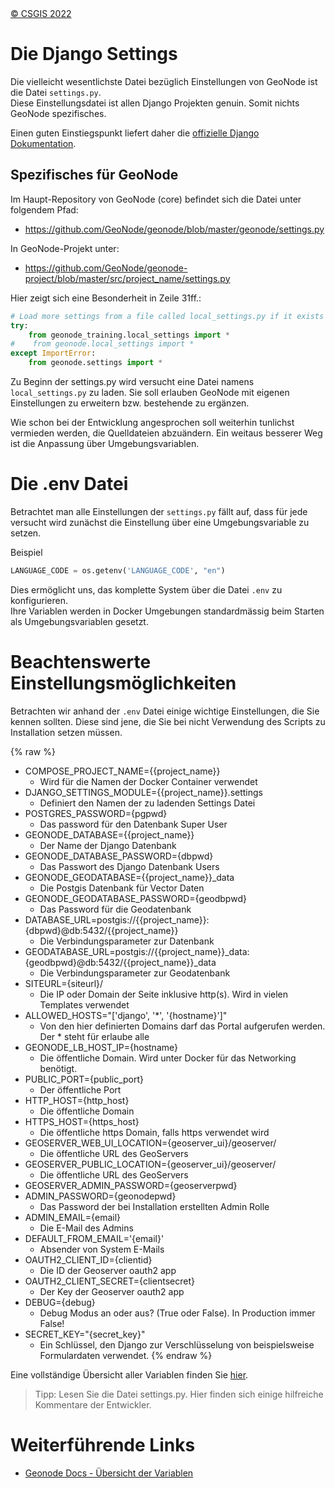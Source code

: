 <!-- the Menu -->
<link rel="stylesheet" media="all" href="../styles.css" />
<div id="logo"><a href="https://csgis.de">© CSGIS 2022</a></div>
<div id="menu"></div>
<div id="jumpMenu"></div>
<script src="../menu.js"></script>
<script src="../jumpmenu.js"></script>
<!-- the Menu -->


# Die Django Settings

Die vielleicht wesentlichste Datei bezüglich Einstellungen von GeoNode ist die Datei `settings.py`.  
Diese Einstellungsdatei ist allen Django Projekten genuin. Somit nichts GeoNode spezifisches.

Einen guten Einstiegspunkt liefert daher die [offizielle Django Dokumentation](https://docs.djangoproject.com/en/4.1/topics/settings/).

## Spezifisches für GeoNode

Im Haupt-Repository von GeoNode (core) befindet sich die Datei unter folgendem Pfad:

- https://github.com/GeoNode/geonode/blob/master/geonode/settings.py

In GeoNode-Projekt unter:

- https://github.com/GeoNode/geonode-project/blob/master/src/project_name/settings.py

Hier zeigt sich eine Besonderheit in Zeile 31ff.:

```python
# Load more settings from a file called local_settings.py if it exists
try:
    from geonode_training.local_settings import *
#    from geonode.local_settings import *
except ImportError:
    from geonode.settings import *
```

Zu Beginn der settings.py wird versucht eine Datei namens `local_settings.py` zu laden. Sie soll erlauben GeoNode mit eigenen Einstellungen zu erweitern bzw. bestehende zu ergänzen.

Wie schon bei der Entwicklung angesprochen soll weiterhin tunlichst vermieden werden, die Quelldateien abzuändern.
Ein weitaus besserer Weg ist die Anpassung über Umgebungsvariablen.

# Die .env Datei

Betrachtet man alle Einstellungen der `settings.py` fällt auf, dass für jede versucht wird zunächst die Einstellung über eine Umgebungsvariable zu setzen.

Beispiel

```python
LANGUAGE_CODE = os.getenv('LANGUAGE_CODE', "en")
```

Dies ermöglicht uns, das komplette System über die Datei `.env` zu konfigurieren.  
Ihre Variablen werden in Docker Umgebungen standardmässig beim Starten als Umgebungsvariablen gesetzt.

# Beachtenswerte Einstellungsmöglichkeiten

Betrachten wir anhand der `.env` Datei einige wichtige Einstellungen, die Sie kennen sollten.
Diese sind jene, die Sie bei nicht Verwendung des Scripts zu Installation setzen müssen.


{% raw %}
- COMPOSE_PROJECT_NAME={{project_name}} 
  - Wird für die Namen der Docker Container verwendet
- DJANGO_SETTINGS_MODULE={{project_name}}.settings 
  - Definiert den Namen der zu ladenden Settings Datei
- POSTGRES_PASSWORD={pgpwd} 
  - Das password für den Datenbank Super User
- GEONODE_DATABASE={{project_name}} 
  - Der Name der Django Datenbank
- GEONODE_DATABASE_PASSWORD={dbpwd}
  - Das Passwort des Django Datenbank Users 
- GEONODE_GEODATABASE={{project_name}}_data
  - Die Postgis Datenbank für Vector Daten 
- GEONODE_GEODATABASE_PASSWORD={geodbpwd} 
  - Das Password für die Geodatenbank
- DATABASE_URL=postgis://{{project_name}}:{dbpwd}@db:5432/{{project_name}} 
  - Die Verbindungsparameter zur Datenbank
- GEODATABASE_URL=postgis://{{project_name}}_data:{geodbpwd}@db:5432/{{project_name}}_data 
  -   Die Verbindungsparameter zur Geodatenbank
- SITEURL={siteurl}/ 
  - Die IP oder Domain der Seite inklusive http(s). Wird in vielen Templates verwendet
- ALLOWED_HOSTS="['django', '*', '{hostname}']" 
  - Von den hier definierten Domains darf das Portal aufgerufen werden. Der * steht für erlaube alle
- GEONODE_LB_HOST_IP={hostname} 
  - Die öffentliche Domain. Wird unter Docker für das Networking benötigt.
- PUBLIC_PORT={public_port} 
  - Der öffentliche Port
- HTTP_HOST={http_host} 
  - Die öffentliche Domain
- HTTPS_HOST={https_host} 
  - Die öffentliche https Domain, falls https verwendet wird
- GEOSERVER_WEB_UI_LOCATION={geoserver_ui}/geoserver/ 
  - Die öffentliche URL des GeoServers
- GEOSERVER_PUBLIC_LOCATION={geoserver_ui}/geoserver/ 
  - Die öffentliche URL des GeoServers
- GEOSERVER_ADMIN_PASSWORD={geoserverpwd} 
- ADMIN_PASSWORD={geonodepwd} 
  - Das Password der bei Installation erstellten Admin Rolle
- ADMIN_EMAIL={email} 
  - Die E-Mail des Admins
- DEFAULT_FROM_EMAIL='{email}'
  - Absender von System E-Mails 
- OAUTH2_CLIENT_ID={clientid} 
  - Die ID der Geoserver oauth2 app
- OAUTH2_CLIENT_SECRET={clientsecret}
  - Der Key der Geoserver oauth2 app  
- DEBUG={debug} 
  - Debug Modus an oder aus? (True oder False). In Production immer False!
- SECRET_KEY="{secret_key}" 
  - Ein Schlüssel, den Django zur Verschlüsselung von beispielsweise Formulardaten verwendet.
{% endraw %}

Eine vollständige Übersicht aller Variablen finden Sie [hier](https://docs.geonode.org/en/master/basic/settings/index.html?highlight=GEOSERVER_PUBLIC_LOCATION#geoserver-public-location).


> Tipp: Lesen Sie die Datei settings.py. Hier finden sich einige hilfreiche Kommentare der Entwickler.

# Weiterführende Links

- [Geonode Docs - Übersicht der Variablen](https://docs.geonode.org/en/master/basic/settings/index.html?highlight=GEOSERVER_PUBLIC_LOCATION#geoserver-public-location) 